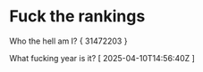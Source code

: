 # Fuck the rankings

Who the hell am I?
{ 31472203 }

What fucking year is it?
[ 2025-04-10T14:56:40Z ]
